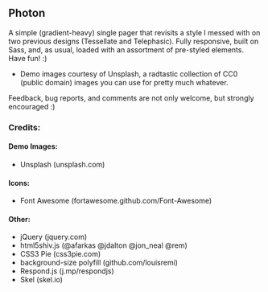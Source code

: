 
## Photon

A simple (gradient-heavy) single pager that revisits a style I messed with on two
previous designs (Tessellate and Telephasic). Fully responsive, built on Sass,
and, as usual, loaded with an assortment of pre-styled elements. Have fun! :)

* Demo images courtesy of Unsplash, a radtastic collection of CC0 (public domain) images
you can use for pretty much whatever.

Feedback, bug reports, and comments are not only welcome, but strongly encouraged :)


### Credits:

#### Demo Images:
* Unsplash (unsplash.com)
#### Icons:
* Font Awesome (fortawesome.github.com/Font-Awesome)
#### Other:
* jQuery (jquery.com)
* html5shiv.js (@afarkas @jdalton @jon_neal @rem)
* CSS3 Pie (css3pie.com)
* background-size polyfill (github.com/louisremi)
* Respond.js (j.mp/respondjs)
* Skel (skel.io)
